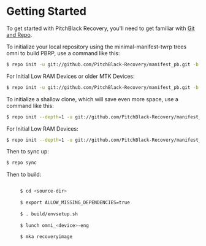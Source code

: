 Getting Started
======

To get started with PitchBlack Recovery, you'll need to get
familiar with [Git and Repo](https://source.android.com/source/using-repo.html).

To initialize your local repository using the minimal-manifest-twrp trees omni to build PBRP, use a command like this:
```bash
$ repo init -u git://github.com/PitchBlack-Recovery/manifest_pb.git -b PBRP
```
 For Initial Low RAM Devices or older MTK Devices:
```bash
$ repo init -u git://github.com/PitchBlack-Recovery/manifest_pb.git -b twrp-6.0
```
To initialize a shallow clone, which will save even more space, use a command like this:
```bash
$ repo init --depth=1 -u git://github.com/PitchBlack-Recovery/manifest_pb.git -b PBRP
```
For Initial Low RAM Devices:
```bash
$ repo init --depth=1 -u git://github.com/PitchBlack-Recovery/manifest_pb.git -b twrp-6.0
```
Then to sync up:
```bash
$ repo sync
```

Then to build:
```bash

     $ cd <source-dir>
     
     $ export ALLOW_MISSING_DEPENDENCIES=true
     
     $ . build/envsetup.sh
    
     $ lunch omni_<device>-eng
     
     $ mka recoveryimage
```
